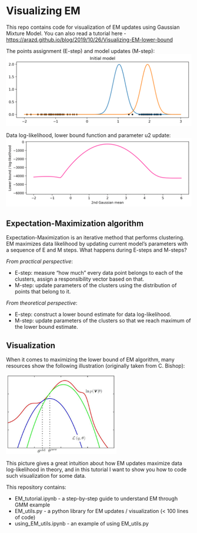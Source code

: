 # Visualizing EM
This repo contains code for visualization of EM updates using Gaussian Mixture Model. You can also read a tutorial here - https://arazd.github.io/blog/2019/10/26/Visualizing-EM-lower-bound

The points assignment (E-step) and model updates (M-step): 
<img src="illustrations/EM2.gif" width="520px"/> 

Data log-likelihood, lower bound function and parameter u2 update:
<img src="illustrations/lower_bound.gif" width="520px"/> 

## Expectation-Maximization algorithm
Expectation-Maximization is an iterative method that performs clustering. EM maximizes data likelihood by updating current model’s parameters with a sequence of E and M steps. What happens during E-steps and M-steps?

*From practical perspective*:

* E-step: measure “how much” every data point belongs to each of the clusters, assign a responsibility vector based on that.
* M-step: update parameters of the clusters using the distribution of points that belong to it.

*From theoretical perspective*:

* E-step: construct a lower bound estimate for data log-likelihood.
* M-step: update parameters of the clusters so that we reach maximum of the lower bound estimate.

## Visualization
When it comes to maximizing the lower bound of EM algorithm, many resources show the following illustration (originally taken from C. Bishop):

<img src="illustrations/bishop_EM.jpeg" width="300px"/> 

This picture gives a great intuition about how EM updates maximize data log-likelihood in theory, and in this tutorial I want to show you how to code such visualization for some data.

This repository contains:
* EM_tutorial.ipynb - a step-by-step guide to understand EM through GMM example
* EM_utils.py - a python library for EM updates / visualization (< 100 lines of code)
* using_EM_utils.ipynb - an example of using EM_utils.py
